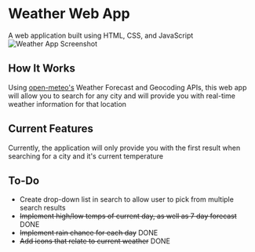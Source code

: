 # Weather Web App
A web application built using HTML, CSS, and JavaScript
![Weather App Screenshot](https://github.com/McPayn/JS-Weather-App/assets/107960406/a8fb7ee2-7f98-435a-9a6a-1d91adf70c93)

## How It Works
Using [open-meteo's](https://open-meteo.com) Weather Forecast and Geocoding APIs, this web app will allow you to search for
any city and will provide you with real-time weather information for that location

## Current Features
Currently, the application will only provide you with the first result when searching for a city and it's current temperature

## To-Do
* Create drop-down list in search to allow user to pick from multiple search results
* ~~Implement high/low temps of current day, as well as 7 day forecast~~ DONE
* ~~Implement rain chance for each day~~ DONE
* ~~Add icons that relate to current weather~~ DONE
